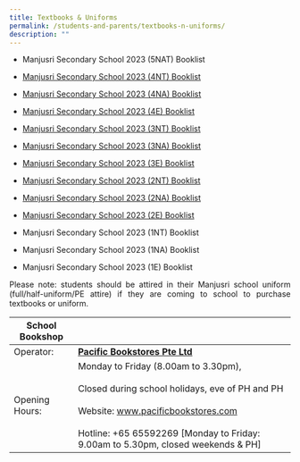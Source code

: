```yaml
---
title: Textbooks & Uniforms
permalink: /students-and-parents/textbooks-n-uniforms/
description: ""
---
```

*   Manjusri Secondary School 2023 (5NAT) Booklist  

*   <a href="/files/Textbooks%20&%20Uniforms/S4%20NT.pdf" target="_blank">Manjusri Secondary School 2023 (4NT) Booklist</a>
    
*   <a href="/files/Textbooks%20&%20Uniforms/S4%20NA.pdf" target="_blank">Manjusri Secondary School 2023 (4NA) Booklist</a>
    
*   <a href="/files/Textbooks%20&%20Uniforms/S4%20EXP.pdf" target="_blank">Manjusri Secondary School 2023 (4E) Booklist</a>
*   <a href="/files/Textbooks%20&%20Uniforms/S3%20NT.pdf" target="_blank">Manjusri Secondary School 2023 (3NT) Booklist</a>
    
*   <a href="/files/Textbooks%20&%20Uniforms/S3%20NA.pdf" target="_blank">Manjusri Secondary School 2023 (3NA) Booklist</a>
    
*   <a href="/files/Textbooks%20&%20Uniforms/S3%20EXP.pdf" target="_blank">Manjusri Secondary School 2023 (3E) Booklist</a>
*   <a href="/files/Textbooks%20&%20Uniforms/S2%20NT.pdf" target="_blank">Manjusri Secondary School 2023 (2NT) Booklist</a>
    
*   <a href="/files/Textbooks%20&%20Uniforms/S2%20NA.pdf" target="_blank">Manjusri Secondary School 2023 (2NA) Booklist</a>
    
*   <a href="/files/Textbooks%20&%20Uniforms/S2%20EXP.pdf" target="_blank">Manjusri Secondary School 2023 (2E) Booklist</a>
    
*   Manjusri Secondary School 2023 (1NT) Booklist  
    
*   Manjusri Secondary School 2023 (1NA) Booklist  
    
*   Manjusri Secondary School 2023 (1E) Booklist

<p style="text-align: justify;">Please note: students should be attired in their Manjusri school uniform (full/half-uniform/PE attire) if they are coming to school to purchase textbooks or uniform.</p>


| School Bookshop |                |
|-----------------|-----------------------------|
| Operator:       |   <a href="http://www.pacificbookstores.com" target="_blank"><b>Pacific Bookstores Pte Ltd</b></a>             |
| Opening Hours:  | Monday to Friday (8.00am to 3.30pm), <br><br>Closed during school holidays, eve of PH and PH<br><br>Website: www.pacificbookstores.com <br><br>Hotline: +65 65592269 [Monday to Friday: 9.00am to 5.30pm, closed weekends & PH] |